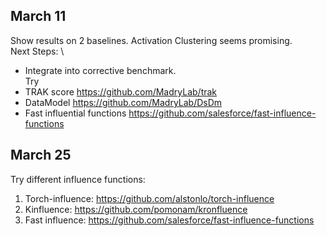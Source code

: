 ## March 11
Show results on 2 baselines. Activation Clustering seems promising. \
Next Steps: \
- Integrate into corrective benchmark. \
Try 
- TRAK score https://github.com/MadryLab/trak
- DataModel https://github.com/MadryLab/DsDm
- Fast influential functions https://github.com/salesforce/fast-influence-functions

## March 25
Try different influence functions:
1. Torch-influence: https://github.com/alstonlo/torch-influence
2. Kinfluence: https://github.com/pomonam/kronfluence
3. Fast influence: https://github.com/salesforce/fast-influence-functions
